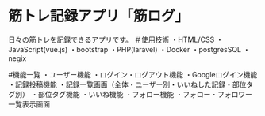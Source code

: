 # 筋トレ記録アプリ「筋ログ」
日々の筋トレを記録できるアプリです。
＃使用技術
・HTML/CSS
・JavaScript(vue.js)
・bootstrap
・PHP(laravel)
・Docker
・postgresSQL
・negix

#機能一覧
・ユーザー機能
・ログイン・ログアウト機能
・Googleログイン機能
・記録投稿機能
・記録一覧画面（全体・ユーザー別・いいねした記録・部位タグ別）
・部位タグ機能
・いいね機能
・フォロー機能
・フォロー・フォロワー一覧表示画面

